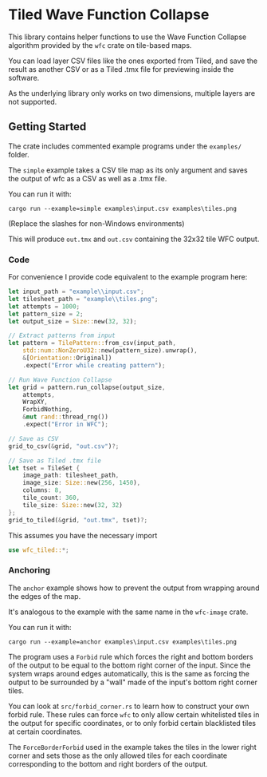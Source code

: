 # Tiled Wave Function Collapse

This library contains helper functions to use the Wave Function Collapse algorithm provided by the `wfc` crate on tile-based maps.

You can load layer CSV files like the ones exported from Tiled, and save the result as another CSV or as a Tiled .tmx file for previewing inside the software.

As the underlying library only works on two dimensions, multiple layers are not supported.

## Getting Started

The crate includes commented example programs under the `examples/` folder.

The `simple` example takes a CSV tile map as its only argument and saves the output of wfc as a CSV as well as a .tmx file.

You can run it with:
```
cargo run --example=simple examples\input.csv examples\tiles.png
```
(Replace the slashes for non-Windows environments)

This will produce `out.tmx` and `out.csv` containing the 32x32 tile WFC output.

### Code
For convenience I provide code equivalent to the example program here: 
```Rust
let input_path = "example\\input.csv";
let tilesheet_path = "example\\tiles.png";
let attempts = 1000;
let pattern_size = 2;
let output_size = Size::new(32, 32);

// Extract patterns from input
let pattern = TilePattern::from_csv(input_path, 
    std::num::NonZeroU32::new(pattern_size).unwrap(), 
    &[Orientation::Original])
    .expect("Error while creating pattern");

// Run Wave Function Collapse
let grid = pattern.run_collapse(output_size, 
    attempts, 
    WrapXY, 
    ForbidNothing, 
    &mut rand::thread_rng())
    .expect("Error in WFC");

// Save as CSV
grid_to_csv(&grid, "out.csv")?;

// Save as Tiled .tmx file
let tset = TileSet {
    image_path: tilesheet_path,
    image_size: Size::new(256, 1450),
    columns: 8,
    tile_count: 360,
    tile_size: Size::new(32, 32)
};
grid_to_tiled(&grid, "out.tmx", tset)?;
```
This assumes you have the necessary import 
```Rust
use wfc_tiled::*;
```

### Anchoring

The `anchor` example shows how to prevent the output from wrapping around the edges of the map.

It's analogous to the example with the same name in the `wfc-image` crate.

You can run it with:

```
cargo run --example=anchor examples\input.csv examples\tiles.png
```

The program uses a `Forbid` rule which forces the right and bottom borders of the output to be equal to the bottom right corner of the input.
Since the system wraps around edges automatically, this is the same as forcing the output to be surrounded by a "wall" made of the input's bottom right corner tiles.

You can look at `src/forbid_corner.rs` to learn how to construct your own forbid rule. These rules can force `wfc` to only allow certain whitelisted tiles in the output for specific coordinates, or to only forbid certain blacklisted tiles at certain coordinates.

The `ForceBorderForbid` used in the example takes the tiles in the lower right corner and sets those as the only allowed tiles for each coordinate corresponding to the bottom and right borders of the output.